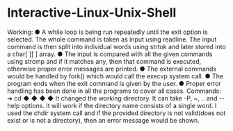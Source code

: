 # Interactive-Linux-Unix-Shell
Working:
● A while loop is being run repeatedly until the exit option is selected. The whole
command is taken as input using readline. The input command is then split into
individual words using strtok and later stored into a char[ ][ ] array.
● The input is compared with all the given commands using strcmp and if it
matches any, then that command is executed, otherwise proper error messages
are printed.
● The external commands would be handled by fork() which would call the execvp
system call.
● The program ends when the exit command is given by the user.
● Proper error handling has been done in all the programs to cover all cases.
Commands:
➔ cd
◆
◆
◆
◆
It changed the working directory.
It can take -P, ~, .. and --help options.
It will work if the directory name consists of a single word.
I used the chdir system call and if the provided directory is not valid(does
not exist or is not a directory), then an error message would be shown.
